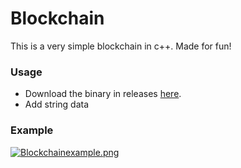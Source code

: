 # Blockchain 
This is a very simple blockchain in c++. Made for fun!

### Usage

* Download the binary in releases [here](https://github.com/matiasvlevi/BlockChain/releases/tag/v1.0.0).
* Add string data

### Example

[![Blockchainexample.png](https://i.postimg.cc/5tBsLh0n/Blockchainexample.png)](https://postimg.cc/jWj6rky7)

<br/>
<br/>
